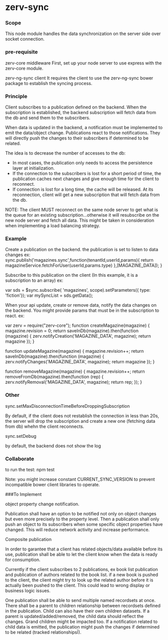 # zerv-sync



### Scope

This node module handles the data synchronization on the server side over socket connection.


### pre-requisite

zerv-core middleware
First, set up your node server to use express with the zerv-core module.

zerv-ng-sync client
It requires the client to use the zerv-ng-sync bower package to establish the syncing process.


### Principle

Client subscribes to a publication defined on the backend.
When the subscription is established, the backend subscription will fetch data from the db and send them to the subscribers.

When data is updated in the backend, a notification must be implemented to emit the data/object change.
Publications react to those notifications. They will directly push the changes to their subscribers if determined to be related.

The idea is to decrease the number of accesses to the db:

- In most cases, the publication only needs to access the persistence layer at initialization.
- If the connection to the subscribers is lost for a short period of time, the publication caches next changes and give enough time for the client to reconnect.
- If connection is lost for a long time, the cache will be released. At its reconnection, client will get a new subscription that will fetch data from the db.

NOTE: 
The client MUST reconnect on the same node server to get what is the queue for an existing subscription...otherwise it will resubscribe on the new node server and fetch all data.
This might be taken in consideration when implementing a load balancing strategy.


### Example

Create a publication on the backend. the publication is set to listen to data changes
 ex:
  sync.publish('magazines.sync',function(tenantId,userId,params){
    return magazineService.fetchForUser(userId,params.type)
 },[MAGAZINE_DATA]);
 }
 
 Subscribe to this publication on the client (In this example, it is a subscription to an array)
 ex:

 var sds = $sync.subscribe(
            'magazines',
            scope).setParameters({ type: 'fiction'});
var mySyncList = sds.getData();
 
 When your api update, create or remove data, notify the data changes on the backend. You might provide params that must be in the subscription to react. 
 ex:

 var zerv = require("zerv-core");
 function createMagazine(magazine) {
    magazine.revision = 0;
    return saveInDb(magazine).then(function (magazine) {
        zerv.notifyCreation('MAGAZINE_DATA', magazine);
        return magazine
    });
 }

 function updateMagazine(magazine) {
    magazine.revision++;
    return saveInDb(magazine).then(function (magazine) {
        zerv.notifyChanges('MAGAZINE_DATA', magazine);
        return magazine
    });
 }
 
 function removeMagazine(magazine) {
    magazine.revision++;
    return removeFromDb(magazine).then(function (rep) {
        zerv.notifyRemoval('MAGAZINE_DATA', magazine);
        return rep;
    });
 }

### Other

sync.setMaxDisconnectionTimeBeforeDroppingSubscription

By default, if the client does not restablish the connection in less than 20s, the server will drop the subscription and create a new one (fetching data from db) whehn the client reconnects.

sync.setDebug

by default, the backend does not show the log

### Collaborate

to run the test: npm test


Note: you might increase constant CURRENT_SYNC_VERSION to prevent incompatible bower client libraries to operate.


###To Implement

object property change notification.

Publication shall have an option to be notified not only on object changes but even more precisely to the property level.
Then a publication shall only push an object to its subscribers when some specific object properties have changed.
This will reduce network activity and increase performance.


Composite publication

In order to garantee that a client has related objects/data available before its use, publication shall be able to let the client know when the data is ready for consumption.

Currently if the client subscribes to 2 publications, ex book list publication and publication of authors related to the book list.
if a new book is pushed to the client, the client might try to look up the related author before it is  actually been pushed to the client. This could lead to wrong display or business logic issues.

One publication shall be able to send multiple named recordsets at once. 
There shall be a parent to children relationship between recordsets defined in the publication. Child can also have their own children datasets. 
If a parent is updated/added/removed, the child data should reflect the changes. Grand children might be impacted too. If a notification related to child data is emitted, the publication might push the changes if determined to be related (tracked relationshipsÏ).


